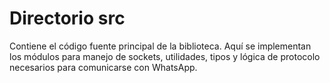 # Directorio src

Contiene el código fuente principal de la biblioteca. Aquí se implementan los módulos para manejo de sockets, utilidades, tipos y lógica de protocolo necesarios para comunicarse con WhatsApp.
